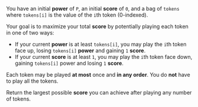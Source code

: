 You have an initial **power** of `P`, an initial **score** of `0`, and a bag of `tokens` where `tokens[i]` is the value of the `i`th token (0-indexed).

Your goal is to maximize your total **score** by potentially playing each token in one of two ways:

- If your current **power** is at least `tokens[i]`, you may play the `i`th token face up, losing `tokens[i]` **power** and gaining `1` **score**.
- If your current **score** is at least `1`, you may play the `i`th token face down, gaining `tokens[i]` power and losing `1` **score**.

Each token may be played **at most** once and **in any order**. You do **not** have to play all the tokens.

Return the largest possible **score** you can achieve after playing any number of tokens.